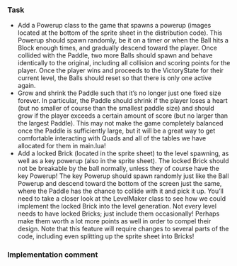 ### Task

- Add a Powerup class to the game that spawns a powerup (images located at the bottom of the sprite sheet in the distribution code). This Powerup should spawn randomly, be it on a timer or when the Ball hits a Block enough times, and gradually descend toward the player. Once collided with the Paddle, two more Balls should spawn and behave identically to the original, including all collision and scoring points for the player. Once the player wins and proceeds to the VictoryState for their current level, the Balls should reset so that there is only one active again.
- Grow and shrink the Paddle such that it’s no longer just one fixed size forever. In particular, the Paddle should shrink if the player loses a heart (but no smaller of course than the smallest paddle size) and should grow if the player exceeds a certain amount of score (but no larger than the largest Paddle). This may not make the game completely balanced once the Paddle is sufficiently large, but it will be a great way to get comfortable interacting with Quads and all of the tables we have allocated for them in main.lua!
- Add a locked Brick (located in the sprite sheet) to the level spawning, as well as a key powerup (also in the sprite sheet). The locked Brick should not be breakable by the ball normally, unless they of course have the key Powerup! The key Powerup should spawn randomly just like the Ball Powerup and descend toward the bottom of the screen just the same, where the Paddle has the chance to collide with it and pick it up. You’ll need to take a closer look at the LevelMaker class to see how we could implement the locked Brick into the level generation. Not every level needs to have locked Bricks; just include them occasionally! Perhaps make them worth a lot more points as well in order to compel their design. Note that this feature will require changes to several parts of the code, including even splitting up the sprite sheet into Bricks!

### Implementation comment
